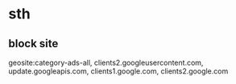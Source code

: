 # sth

## block site
geosite:category-ads-all,
clients2.googleusercontent.com,
update.googleapis.com,
clients1.google.com,
clients2.google.com
